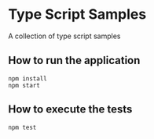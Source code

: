 # Type Script Samples

A collection of type script samples

## How to run the application

```
npm install
npm start
```

## How to execute the tests

```
npm test
```